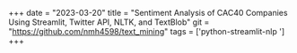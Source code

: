 +++ 
date = "2023-03-20" 
title = "Sentiment Analysis of CAC40 Companies Using Streamlit, Twitter API, NLTK, and TextBlob" 
git = "https://github.com/nmh4598/text_mining" 
tags = ['python-streamlit-nlp '] 
+++
